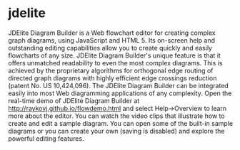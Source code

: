 # jdelite
JDElite Diagram Builder is a Web flowchart editor for creating complex graph diagrams, using JavaScript and HTML 5. Its on-screen help and outstanding editing capabilities allow you to create quickly and easily flowcharts of any size. JDElite Diagram Builder's unique feature is that it offers unmatched readability to even the most complex diagrams. This is achieved by the proprietary algorithms for orthogonal edge routing of directed graph diagrams with highly efficient edge crossings reduction (patent No. US 10,424,096). The JDElite Diagram Builder can be integrated easily into most Web diagramming applications of any complexity. Open the real-time demo of JDElite Diagram Builder at http://raykovj.github.io/flowdemo.html and select Help->Overview to learn more about the editor. You can watch the video clips that illustrate how to create and edit a sample diagram. You can open some of the built-in sample diagrams or you can create your own (saving is disabled) and explore the powerful editing features.
